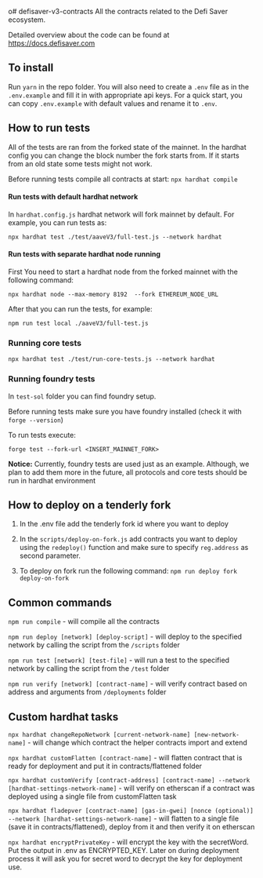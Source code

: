 o# defisaver-v3-contracts
All the contracts related to the Defi Saver ecosystem.

Detailed overview about the code can be found at https://docs.defisaver.com

## To install
Run `yarn` in the repo folder.
You will also need to create a `.env` file as in the `.env.example` and fill it in with appropriate api keys.
For a quick start, you can copy `.env.example` with default values and rename it to `.env`.

## How to run tests

All of the tests are ran from the forked state of the mainnet. In the hardhat config you can change the 
block number the fork starts from. If it starts from an old state some tests might not work.

Before running tests compile all contracts at start: `npx hardhat compile`

#### Run tests with default hardhat network

In `hardhat.config.js` hardhat network will fork mainnet by default. For example, you can run tests as:

`npx hardhat test ./test/aaveV3/full-test.js --network hardhat`

#### Run tests with separate hardhat node running
First You need to start a hardhat node from the forked mainnet with the following command:

`npx hardhat node --max-memory 8192  --fork ETHEREUM_NODE_URL`

After that you can run the tests, for example:

`npm run test local ./aaveV3/full-test.js`

### Running core tests
`npx hardhat test ./test/run-core-tests.js --network hardhat`

### Running foundry tests

In `test-sol` folder you can find foundry setup.

Before running tests make sure you have foundry installed (check it with `forge --version`)

To run tests execute:

`forge test --fork-url <INSERT_MAINNET_FORK>`

<b>Notice:</b> 
Currently, foundry tests are used just as an example. Although, we plan to add them more in the future, all protocols and core tests
should be run in hardhat environment

## How to deploy on a tenderly fork

1. In the .env file add the tenderly fork id where you want to deploy

2. In the `scripts/deploy-on-fork.js` add contracts you want to deploy using the `redeploy()` function and make sure to specify `reg.address` as second parameter. 

3. To deploy on fork run the following command: `npm run deploy fork deploy-on-fork`

## Common commands

`npm run compile` -  will compile all the contracts

`npm run deploy [network] [deploy-script]` - will deploy to the specified network by calling the script from the `/scripts` folder

`npm run test [network] [test-file]` - will run a test to the specified network by calling the script from the `/test` folder

`npm run verify [network] [contract-name]` - will verify contract based on address and arguments from `/deployments` folder

## Custom hardhat tasks

`npx hardhat changeRepoNetwork [current-network-name] [new-network-name]` -  will change which contract the helper contracts import and extend

`npx hardhat customFlatten [contract-name]` -  will flatten contract that is ready for deployment and put it in contracts/flattened folder

`npx hardhat customVerify [contract-address] [contract-name] --network [hardhat-settings-network-name]`  - will verify on etherscan if a contract was deployed using a single file from customFlatten task 

`npx hardhat fladepver [contract-name] [gas-in-gwei] [nonce (optional)] --network [hardhat-settings-network-name]` - will flatten to a single file (save it in contracts/flattened), deploy from it and then verify it on etherscan

`npx hardhat encryptPrivateKey` - will encrypt the key with the secretWord. Put the output in .env as ENCRYPTED_KEY. Later on during deployment process it will ask you for secret word to decrypt the key for deployment use.
